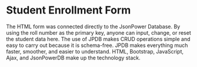 # Student Enrollment Form
The HTML form was connected directly to the JsonPower Database. By using the roll number as the primary key, anyone can input, change, or reset the student data here. The use of JPDB makes CRUD operations simple and easy to carry out because it is schema-free. 
JPDB makes everything much faster, smoother, and easier to understand. HTML, Bootstrap, JavaScript, Ajax, and JsonPowerDB make up the technology stack.
